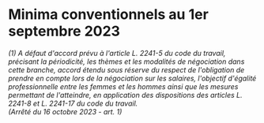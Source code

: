 # Minima conventionnels au 1er septembre 2023

 *(1) *A défaut d'accord prévu à l'article L. 2241-5 du code du travail, précisant la périodicité, les thèmes et les modalités de négociation dans cette branche, accord étendu sous réserve du respect de l'obligation de prendre en compte lors de la négociation sur les salaires, l'objectif d'égalité professionnelle entre les femmes et les hommes ainsi que les mesures permettant de l'atteindre, en application des dispositions des articles L. 2241-8 et L. 2241-17 du code du travail.*  
 (Arrêté du 16 octobre 2023 - art. 1)*

